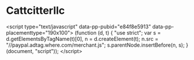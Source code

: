 # Cattcitterllc
&lt;script type="text/javascript" data-pp-pubid="e84f8e5913" data-pp-placementtype="190x100"> (function (d, t) { "use strict"; var s = d.getElementsByTagName(t)[0], n = d.createElement(t); n.src = "//paypal.adtag.where.com/merchant.js"; s.parentNode.insertBefore(n, s); }(document, "script")); &lt;/script>
